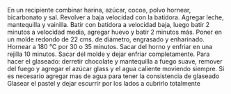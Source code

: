 En un recipiente combinar harina, azúcar, cocoa, polvo hornear, bicarbonato y sal. Revolver a baja velocidad con la batidora.
Agregar leche, mantequilla y vainilla. Batir con batidora a velocidad baja, luego batir 2 minutos a velocidad media, agregar huevo y batir 2 minutos más. Poner en un molde redondo de 22 cms. de diámetro, engrasado y enharinado.
Hornear a 180 °C por 30 o 35 minutos. Sacar del horno y enfriar en una rejilla 10 minutos. Sacar del molde y dejar enfriar completamente.
Para hacer el glaseado: derretir chocolate y mantequilla a fuego suave, remover del fuego y agregar el azúcar glass y el agua caliente moviendo siempre. Si es necesario agregar mas de agua para tener la consistencia de glaseado
Glasear el pastel y dejar escurrir por los lados a cubrirlo totalmente